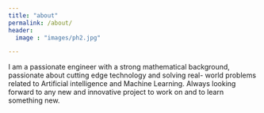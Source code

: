 ```yaml
---
title: "about"
permalink: /about/
header:
  image : "images/ph2.jpg"

---
```

  I am a passionate engineer with a strong mathematical background, passionate
  about cutting edge technology and solving real- world problems related to
  Artificial intelligence and Machine Learning. Always looking forward to any
  new and innovative project  to work on and to learn something new.
